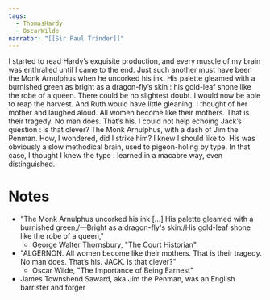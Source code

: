 ```yaml
---
tags:
  - ThomasHardy
  - OscarWilde
narrator: "[[Sir Paul Trinder]]"
---
```

I started to read Hardy’s exquisite production, and every muscle of my brain was enthralled until I came to the end. Just such another must have been the Monk Arnulphus when he uncorked his ink. His palette gleamed with a burnished green as bright as a dragon-fly’s skin : his gold-leaf shone like the robe of a queen. There could be no slightest doubt. I would now be able to reap the harvest. And Ruth would have little gleaning. I thought of her mother and laughed aloud. All women become like their mothers. That is their tragedy. No man does. That’s his. I could not help echoing Jack’s question : is that clever? The Monk Arnulphus, with a dash of Jim the Penman. How, I wondered, did I strike him? I knew I should like to. His was obviously a slow methodical brain, used to pigeon-holing by type. In that case, I thought I knew the type : learned in a macabre way, even distinguished.

# Notes
- "The Monk Arnulphus uncorked his ink [...] His palette gleamed with a burnished green,/—Bright as a dragon-fly's skin:/His gold-leaf shone like the robe of a queen,"
	- George Walter Thornsbury, "The Court Historian"
- "ALGERNON. All women become like their mothers. That is their tragedy. No man does. That’s his.
  JACK.  Is that clever?"
	- Oscar Wilde, "The Importance of Being Earnest"
- James Townshend Saward, aka Jim the Penman, was an English barrister and forger